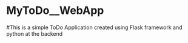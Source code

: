 # MyToDo__WebApp

#This is a simple ToDo Application created using Flask framework and python at the backend
